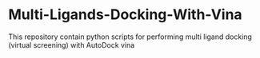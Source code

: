 # Multi-Ligands-Docking-With-Vina
This repository contain python scripts for performing multi ligand docking (virtual screening) with AutoDock vina
